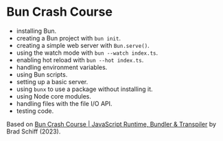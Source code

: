 # Bun Crash Course

- installing Bun.
- creating a Bun project with `bun init`.
- creating a simple web server with `Bun.serve()`.
- using the watch mode with `bun --watch index.ts`.
- enabling hot reload with `bun --hot index.ts`.
- handling environment variables.
- using Bun scripts.
- setting up a basic server.
- using `bunx` to use a package without installing it.
- using Node core modules.
- handling files with the file I/O API.
- testing code.

Based on [Bun Crash Course | JavaScript Runtime, Bundler & Transpiler](https://www.youtube.com/watch?v=U4JVw8K19uY) by Brad Schiff (2023).
